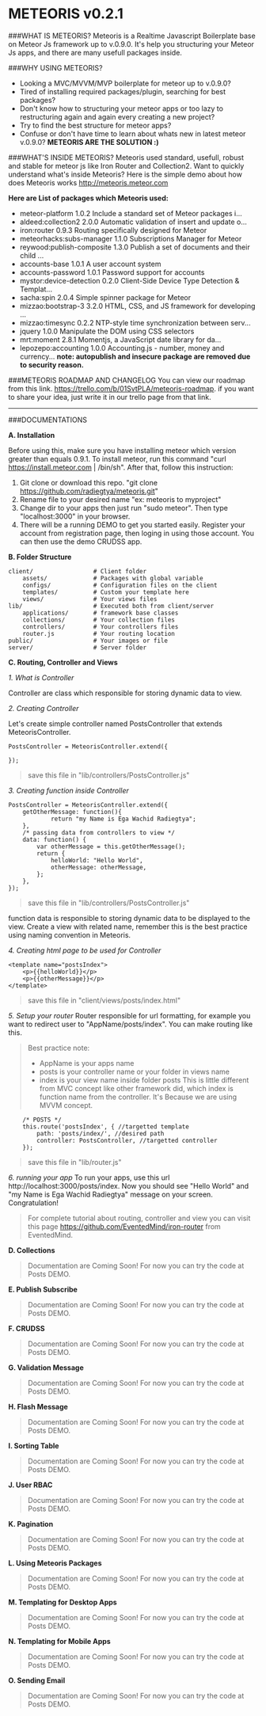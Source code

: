 METEORIS v0.2.1
===============

###WHAT IS METEORIS?
Meteoris is a Realtime Javascript Boilerplate base on Meteor Js framework up to v.0.9.0. 
It's help you structuring your Meteor Js apps, and there are many usefull packages inside.

###WHY USING METEORIS?
- Looking a MVC/MVVM/MVP boilerplate for meteor up to v.0.9.0?
- Tired of installing required packages/plugin, searching for best packages?
- Don't know how to structuring your meteor apps or too lazy to restructuring again and again every creating a new project?
- Try to find the best structure for meteor apps?
- Confuse or don't have time to learn about whats new in latest meteor v.0.9.0? 
**METEORIS ARE THE SOLUTION :)**

###WHAT'S INSIDE METEORIS?
Meteoris used standard, usefull, robust and stable for meteor js like Iron Router and Collection2. Want to quickly understand what's inside Meteoris? 
Here is the simple demo about how does Meteoris works http://meteoris.meteor.com

**Here are List of packages which Meteoris used:**
- meteor-platform            1.0.2  Include a standard set of Meteor packages i...
- aldeed:collection2         2.0.0  Automatic validation of insert and update o...
- iron:router                0.9.3  Routing specifically designed for Meteor
- meteorhacks:subs-manager   1.1.0  Subscriptions Manager for Meteor
- reywood:publish-composite  1.3.0  Publish a set of documents and their child ...
- accounts-base              1.0.1  A user account system
- accounts-password          1.0.1  Password support for accounts
- mystor:device-detection    0.2.0  Client-Side Device Type Detection & Templat...
- sacha:spin                 2.0.4  Simple spinner package for Meteor
- mizzao:bootstrap-3         3.2.0  HTML, CSS, and JS framework for developing ...
- mizzao:timesync            0.2.2  NTP-style time synchronization between serv...
- jquery                     1.0.0  Manipulate the DOM using CSS selectors
- mrt:moment                 2.8.1  Momentjs, a JavaScript date library for da...
- lepozepo:accounting        1.0.0  Accounting.js -  number, money and currency...
**note: autopublish and insecure package are removed due to security reason.**

###METEORIS ROADMAP AND CHANGELOG
You can view our roadmap from this link. 
 https://trello.com/b/01SvtPLA/meteoris-roadmap.
if you want to share your idea, just write it in our trello page from that link.

------------------------

###DOCUMENTATIONS

**A. Installation**
 
 Before using this, make sure you have installing meteor which version
 greater than equals 0.9.1. To install meteor, run this command "curl
 https://install.meteor.com | /bin/sh". After that, follow this
 instruction:
 
 1. Git clone or download this repo. "git clone https://github.com/radiegtya/meteoris.git"
 2. Rename file to your desired name "ex: meteoris to myproject"
 3. Change dir to your apps then just run "sudo meteor". Then type "localhost:3000" in your browser.
 4. There will be a running DEMO to get you started easily. Register your account from registration page, then  loging in using those
 account. You can then use the demo CRUDSS app.

**B. Folder Structure**
```
client/ 				# Client folder
    assets/             # Packages with global variable
    configs/            # Configuration files on the client
	templates/          # Custom your template here
    views/              # Your views files 
lib/ 					# Executed both from client/server
    applications/       # framework base classes
    collections/        # Your collection files
    controllers/        # Your controllers files
    router.js           # Your routing location
public/ 			    # Your images or file
server/ 			    # Server folder
```

**C. Routing, Controller and Views**

*1. What is Controller*

Controller are class which responsible for storing dynamic data to view.

*2. Creating Controller*

Let's create simple controller named PostsController that extends MeteorisController.
```
PostsController = MeteorisController.extend({

});
```
> save this file in "lib/controllers/PostsController.js"

*3. Creating function inside Controller*
```
PostsController = MeteorisController.extend({
	getOtherMessage: function(){
            return "my Name is Ega Wachid Radiegtya";
	},
	/* passing data from controllers to view */
    data: function() {
	    var otherMessage = this.getOtherMessage();
        return {
			helloWorld: "Hello World",        
			otherMessage: otherMessage,
        };
    },
});
```
> save this file in "lib/controllers/PostsController.js"

function data is responsible to storing dynamic data to be displayed to the view. Create a view with related name, remember this is the best practice using naming convention in Meteoris.

*4. Creating html page to be used for Controller*
```
<template name="postsIndex">
	<p>{{helloWorld}}</p>
	<p>{{otherMessage}}</p>
</template>
```
> save this file in "client/views/posts/index.html"

*5. Setup your router* 
Router responsible for url formatting, for example you want to redirect user to "AppName/posts/index". You can make routing like this. 

> Best practice note: 
> - AppName is your apps name
> - posts is your controller name or your folder in views name
> -  index is your view name inside folder posts
> This is little different from MVC concept like other framework did, which index is 
>  function name from the controller. It's Because we are using MVVM concept.

```
    /* POSTS */
    this.route('postsIndex', { //targetted template
        path: 'posts/index/', //desired path
        controller: PostsController, //targetted controller
    });
``` 

> save this file in "lib/router.js"

*6. running your app*
To run your apps, use this url http://localhost:3000/posts/index.
Now you should see "Hello World" and "my Name is Ega Wachid Radiegtya" message on your screen. Congratulation!

> For complete tutorial about routing, controller and view you can visit this page https://github.com/EventedMind/iron-router from EventedMind.

**D. Collections**
> Documentation are Coming Soon! For now you can try the code at Posts DEMO.

**E. Publish Subscribe**
> Documentation are Coming Soon! For now you can try the code at Posts DEMO.

**F. CRUDSS**
> Documentation are Coming Soon! For now you can try the code at Posts DEMO.

**G. Validation Message** 
> Documentation are Coming Soon! For now you can try the code at Posts DEMO.

**H. Flash Message** 
> Documentation are Coming Soon! For now you can try the code at Posts DEMO.

**I. Sorting Table** 
> Documentation are Coming Soon! For now you can try the code at Posts DEMO.

**J. User RBAC** 
> Documentation are Coming Soon! For now you can try the code at Posts DEMO.

**K. Pagination** 
> Documentation are Coming Soon! For now you can try the code at Posts DEMO.

**L. Using Meteoris Packages** 
> Documentation are Coming Soon! For now you can try the code at Posts DEMO.

**M. Templating for Desktop Apps** 
> Documentation are Coming Soon! For now you can try the code at Posts DEMO.

**N. Templating for Mobile Apps** 
> Documentation are Coming Soon! For now you can try the code at Posts DEMO.

**O. Sending Email** 
> Documentation are Coming Soon! For now you can try the code at Posts DEMO.
